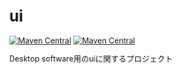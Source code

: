 ui
=================


[![Maven Central](https://img.shields.io/maven-central/v/com.uchicom/ui.svg)](http://search.maven.org/#search|ga|1|com.uchicom.ui)
[![Maven Central](https://img.shields.io/github/license/uchicom/ui.svg)](http://www.apache.org/licenses/LICENSE-2.0.txt)

Desktop software用のuiに関するプロジェクト